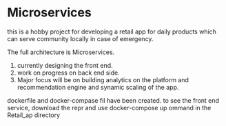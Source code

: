 # Microservices

this is a hobby project for developing a retail app for daily products which can serve community locally in case of emergency.

The full architecture is Microservices.

1.  currently designing the front end.
2.  work on progress on back end side.
3.  Major focus will be on building analytics on the platform and recommendation engine and synamic scaling of the app.

dockerfile and docker-compase fil have been created.
to see the front end service, download the repr  and use docker-compose up ommand in the Retail_ap directory 
